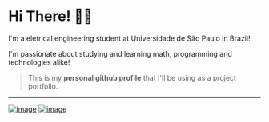 # Hi There! 👋🏾

I'm a eletrical engineering student at Universidade de São Paulo in Brazil!

I'm passionate about studying and learning math, programming and technologies alike!

> This is my **personal github profile** that I'll be using as a project portfolio.

---
[![image](https://img.shields.io/badge/Gmail-D14836?style=for-the-badge&logo=gmail&logoColor=white)](mailto:paulocampos.dev@outlook.com)
[![image](https://img.shields.io/badge/Medium-12100E?style=for-the-badge&logo=medium&logoColor=white)](https://medium.com/@paulocampos0)

